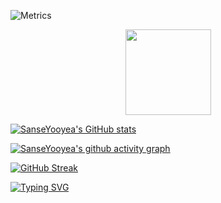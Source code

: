 ![Metrics](https://metrics.lecoq.io/SanseYooyea?template=classic&languages=1&lines=1&base=header%2C%20activity%2C%20community%2C%20repositories%2C%20metadata&base.indepth=false&base.hireable=false&base.skip=false&languages=false&languages.limit=8&languages.threshold=0%25&languages.other=false&languages.colors=github&languages.sections=most-used&languages.indepth=false&languages.analysis.timeout=15&languages.analysis.timeout.repositories=7.5&languages.categories=markup%2C%20programming&languages.recent.categories=markup%2C%20programming&languages.recent.load=300&languages.recent.days=14&lines=false&lines.sections=base&lines.repositories.limit=4&lines.history.limit=1&config.timezone=Asia%2FShanghai)

<div align="center"> <img height="137px" src="https://github-readme-stats.vercel.app/api?username=SanseYooyea&hide_title=true&hide_border=true&show_icons=trueline_height=21&text_color=000&icon_color=000&bg_color=0,ea6161,ffc64d,fffc4d,52fa5a&theme=graywhite" /> </div>

[![SanseYooyea's GitHub stats](https://github-readme-stats.vercel.app/api?username=SanseYooyea)](https://github.com/anuraghazra/github-readme-stats)

[![SanseYooyea's github activity graph](https://github-readme-activity-graph.vercel.app/graph?username=SanseYooyea&theme=dracula)](https://github.com/ashutosh00710/github-readme-activity-graph)

[![GitHub Streak](https://streak-stats.demolab.com/?user=SanseYooyea)](https://git.io/streak-stats)

[![Typing SVG](https://readme-typing-svg.demolab.com/?lines=一杯茶一支烟;咸鱼摆烂又一天)](https://git.io/typing-svg)
